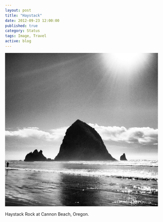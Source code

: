 ```yaml
---
layout: post
title: "Haystack"
date: 2012-09-23 12:00:00
published: true
category: Status
tags: Image, Travel
active: blog
---
```


<img src="/assets/2012/09/20120922-173354.jpg" class="img-responsive" alt="HEY YOU GUYS" />

Haystack Rock at Cannon Beach, Oregon.
